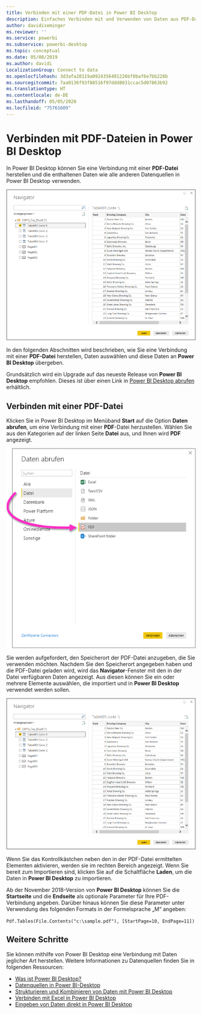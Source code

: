 ```yaml
---
title: Verbinden mit einer PDF-Datei in Power BI Desktop
description: Einfaches Verbinden mit und Verwenden von Daten aus PDF-Dateien in Power BI Desktop
author: davidiseminger
ms.reviewer: ''
ms.service: powerbi
ms.subservice: powerbi-desktop
ms.topic: conceptual
ms.date: 05/08/2019
ms.author: davidi
LocalizationGroup: Connect to data
ms.openlocfilehash: 3d3afa28119a0924356491226bf0baf6e7bb228b
ms.sourcegitcommit: 7aa0136f93f88516f97ddd8031ccac5d07863b92
ms.translationtype: HT
ms.contentlocale: de-DE
ms.lasthandoff: 05/05/2020
ms.locfileid: "75761609"
---
```

# <a name="connect-to-pdf-files-in-power-bi-desktop"></a>Verbinden mit PDF-Dateien in Power BI Desktop
In Power BI Desktop können Sie eine Verbindung mit einer **PDF-Datei** herstellen und die enthaltenen Daten wie alle anderen Datenquellen in Power BI Desktop verwenden.

![Verbinden mit Daten in PDF-Dateien](media/desktop-connect-pdf/connect-pdf-04.png)

In den folgenden Abschnitten wird beschrieben, wie Sie eine Verbindung mit einer **PDF-Datei** herstellen, Daten auswählen und diese Daten an **Power BI Desktop** übergeben.

Grundsätzlich wird ein Upgrade auf das neueste Release von **Power BI Desktop** empfohlen. Dieses ist über einen Link in [Power BI Desktop abrufen](desktop-get-the-desktop.md) erhältlich. 

## <a name="connect-to-a-pdf-file"></a>Verbinden mit einer PDF-Datei
Klicken Sie in Power BI Desktop im Menüband **Start** auf die Option **Daten abrufen**, um eine Verbindung mit einer **PDF**-Datei herzustellen. Wählen Sie aus den Kategorien auf der linken Seite **Datei** aus, und Ihnen wird **PDF** angezeigt.

![Auswählen von „PDF“ unter „Daten abrufen“](media/desktop-connect-pdf/connect-pdf-01.png)

Sie werden aufgefordert, den Speicherort der PDF-Datei anzugeben, die Sie verwenden möchten. Nachdem Sie den Speicherort angegeben haben und die PDF-Datei geladen wird, wird das **Navigator**-Fenster mit den in der Datei verfügbaren Daten angezeigt. Aus diesen können Sie ein oder mehrere Elemente auswählen, die importiert und in **Power BI Desktop** verwendet werden sollen.

![Verbinden mit Daten in PDF-Dateien](media/desktop-connect-pdf/connect-pdf-04.png)

Wenn Sie das Kontrollkästchen neben den in der PDF-Datei ermittelten Elementen aktivieren, werden sie im rechten Bereich angezeigt. Wenn Sie bereit zum Importieren sind, klicken Sie auf die Schaltfläche **Laden**, um die Daten in **Power BI Desktop** zu importieren.

Ab der November 2018-Version von **Power BI Desktop** können Sie die **Startseite** und die **Endseite** als optionale Parameter für Ihre PDF-Verbindung angeben. Darüber hinaus können Sie diese Parameter unter Verwendung des folgenden Formats in der Formelsprache „M“ angeben:

`Pdf.Tables(File.Contents("c:\sample.pdf"), [StartPage=10, EndPage=11])`


## <a name="next-steps"></a>Weitere Schritte
Sie können mithilfe von Power BI Desktop eine Verbindung mit Daten jeglicher Art herstellen. Weitere Informationen zu Datenquellen finden Sie in folgenden Ressourcen:

* [Was ist Power BI Desktop?](desktop-what-is-desktop.md)
* [Datenquellen in Power BI-Desktop](desktop-data-sources.md)
* [Strukturieren und Kombinieren von Daten mit Power BI Desktop](desktop-shape-and-combine-data.md)
* [Verbinden mit Excel in Power BI Desktop](desktop-connect-excel.md)   
* [Eingeben von Daten direkt in Power BI Desktop](desktop-enter-data-directly-into-desktop.md)   


